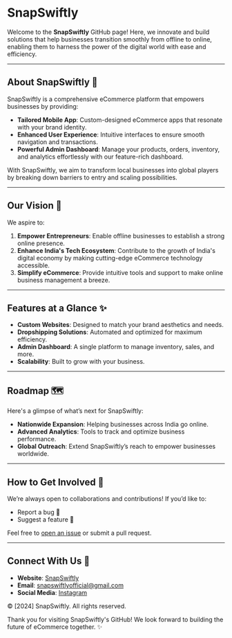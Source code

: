 # SnapSwiftly 

Welcome to the **SnapSwiftly** GitHub page! Here, we innovate and build solutions that help businesses transition smoothly from offline to online, enabling them to harness the power of the digital world with ease and efficiency.

---

## About SnapSwiftly 🚀

SnapSwiftly is a comprehensive eCommerce platform that empowers businesses by providing:

- **Tailored Mobile App**: Custom-designed eCommerce apps that resonate with your brand identity.
- **Enhanced User Experience**: Intuitive interfaces to ensure smooth navigation and transactions.
- **Powerful Admin Dashboard**: Manage your products, orders, inventory, and analytics effortlessly with our feature-rich dashboard.

With SnapSwiftly, we aim to transform local businesses into global players by breaking down barriers to entry and scaling possibilities.

---

## Our Vision 🌟

We aspire to:

1. **Empower Entrepreneurs**: Enable offline businesses to establish a strong online presence.
2. **Enhance India's Tech Ecosystem**: Contribute to the growth of India's digital economy by making cutting-edge eCommerce technology accessible.
3. **Simplify eCommerce**: Provide intuitive tools and support to make online business management a breeze.

---

## Features at a Glance ✨

- **Custom Websites**: Designed to match your brand aesthetics and needs.
- **Dropshipping Solutions**: Automated and optimized for maximum efficiency.
- **Admin Dashboard**: A single platform to manage inventory, sales, and more.
- **Scalability**: Built to grow with your business.

---

## Roadmap 🗺️

Here's a glimpse of what’s next for SnapSwiftly:

- **Nationwide Expansion**: Helping businesses across India go online.
- **Advanced Analytics**: Tools to track and optimize business performance.
- **Global Outreach**: Extend SnapSwiftly’s reach to empower businesses worldwide.

---

## How to Get Involved 🤝

We’re always open to collaborations and contributions! If you’d like to:

- Report a bug 🐞
- Suggest a feature 🧠

Feel free to [open an issue](https://github.com/snapswiftly/.github/issues) or submit a pull request.

---

## Connect With Us 💬

- **Website**: [SnapSwiftly](https://snapswiftly.netlify.app/)
- **Email**: [snapswiftlyofficial@gmail.com](mailto:snapswiftlyofficial@gmail.com)
- **Social Media**: [Instagram](https://www.instagram.com/snapswiftly/)


© [2024] SnapSwiftly. All rights reserved.

Thank you for visiting SnapSwiftly's GitHub! We look forward to building the future of eCommerce together. ✨
